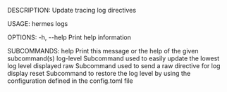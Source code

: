DESCRIPTION:
Update tracing log directives

USAGE:
    hermes logs <SUBCOMMAND>

OPTIONS:
    -h, --help    Print help information

SUBCOMMANDS:
    help         Print this message or the help of the given subcommand(s)
    log-level    Subcommand used to easily update the lowest log level displayed
    raw          Subcommand used to send a raw directive for log display
    reset        Subcommand to restore the log level by using the configuration defined in the
                     config.toml file
